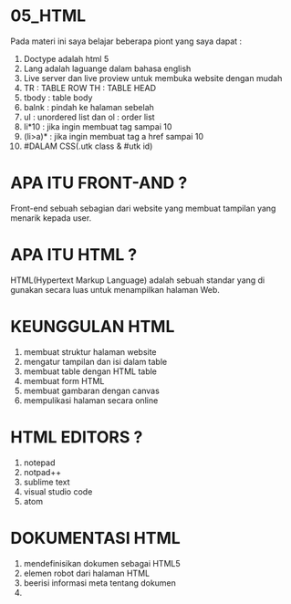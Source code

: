 # 05_HTML

Pada materi ini saya belajar beberapa piont yang saya dapat :

1. Doctype adalah html 5
2. Lang adalah laguange dalam bahasa english
3. Live server dan live proview untuk membuka website dengan mudah
4. TR : TABLE ROW TH : TABLE HEAD
5. tbody : table body
6. balnk : pindah ke halaman sebelah
7. ul : unordered list dan ol : order list
8. li*10 : jika ingin membuat tag sampai 10
9. (li>a)* : jika ingin membuat tag a href sampai 10
10. #DALAM CSS(.utk class & #utk id)

# APA ITU FRONT-AND ?
Front-end sebuah sebagian dari website yang membuat tampilan yang menarik kepada user.

# APA ITU HTML ?
HTML(Hypertext Markup Language) adalah sebuah standar yang di gunakan secara luas untuk menampilkan halaman Web.

# KEUNGGULAN HTML

1. membuat struktur halaman website
2. mengatur tampilan dan isi dalam table
3. membuat table dengan HTML table
4. membuat form HTML
5. membuat gambaran dengan canvas
6. mempulikasi halaman secara online

# HTML EDITORS ?

1. notepad
2. notpad++
3. sublime text
4. visual studio code
5. atom

# DOKUMENTASI HTML

1. mendefinisikan dokumen sebagai HTML5
2. elemen robot dari halaman HTML
3. beerisi informasi meta tentang dokumen
4. <title> menentukan judul untuk dokumen
5. berisi konten halaman terlihat

# STYLING PADA PARAGRAF HTML

1. membuat text lebih tebal
2. penekanan pada text menajdi italic
3. membuat text dengan garis tercoret

# LIST HTML

1. ordered list adalah list yang berurutan (
    )
        i. unodered List adalah list yang tak terurut(
        )

# SETIAP LIST ITEM PADA ORDERED LIST DAN UNODERED LIST DIDEKLARASIKAN MENGGUNAKAN TAG

# CSS
cascading style sheest. Dapat menghias halamn web(color,size,font,background,width,height,dll). Dapat mengatur posisi pada halaman web(float,align,display,posisition,dll).

# TAG TABLE HTML
1. Membuat table pada html menggunakan tag
2. setiap baris table di deklarasikan menggunakan
3. setiap kolom table di deklarasikan menggunakan
4. untuk kolom pada table header menggunakan 

# MENAMBAHKAN FILE CSS

1. External CSS : Syntax ini disisipkan ke dalam tag pada HTML. Ekstensi file CSS adalah .css
2. internal CSS ; Syntax ini dapat digunakan di dalam suatu file HTML. Didefinisikan di dalam elemen <style>, didalam bagian atau di dalam bagian.
3. Inline CSS : - Syntax ini dapat di gunakan untuk elemen tunggal pada HTML
                - Diprioritaskan untuk menerapkan style yang unik

# CSS SELECTOR

Pola yang digunakan untuk memilih elemen, yang ingin di styling.

# PENANDA HTML KE DALAM CSS MENGGUNAKAN SELECTOR ID DAN CLASS.

1. ID=>(#)
   - setia
   - p elemen hanya dapat memiliki satu tag id
   - dalam suatu halaman tidak boleh ada dua penamaan id yang berbeda
2. Class=>(.)
   - tag class dengan nama yang sama dapat dipakai berulang-ulang pada satu halaman
   - satu elemen boleh memiliki lebih dari satu class yang berbeda

# CSS GROUPING
Beberapa selector dapat dikelompokan dalam satu deklarasi syle

# CSS FONT
- Font : Menentukan semua properti font dalam satu deklarasi
- Font-Family : menentukan kelompok font teks
- Font-size : menentukan ukuran font teks
- Font-weight : menentukan ketebalan untuk font teks
- Font-style : menetukan font teks menjadi miring

# CSS MARGIN & PADDING 
membuat ruang di sekitar element.

# CSS BACKGROUND
- Background-color : Menentukan warna backgrpund pada suatu element
- Background-image : Menentukan gambar background pada suatu elemen
- Background-repeat : Menentukan gambar background untuk di ulang
- Background-size : Menentukan ukuran gambar untuk background
- Background-position : Mengatur posisi awal gambar background

# CSS LINK EVENT
- :hover : Kondisi style ketika mouse berada di atas elemen
- :active : Style ketika link "a" ditekan
- :visited : Style dimana elemen link "a" telah dikunjungi/di klik.

# CSS TANSIS
Transisi CSS dapat mengubah value properti menjadi lebih halus dalam durasi yang di tentukan.

# CSS DISPALY
- Block : Elemen block selalu dimulai pada baris (dimulai dari kiri ke kanan)
- Inline-block : Elemen inline-block membutuhkan lebar sesuai yang diperlukan
- None : Menyembunyikan elemen untuk tidak ditampilkan

# CSS TABLE
- Border : Menambahkan border pada table, th dan td
- Membuat border menjadi single border
- Membuat background stripe